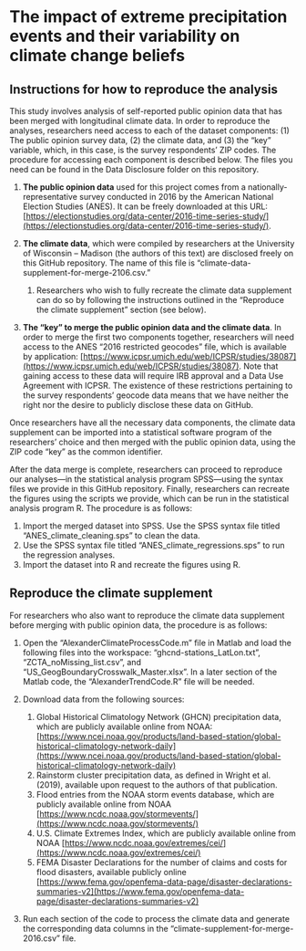 # The impact of extreme precipitation events and their variability on climate change beliefs

## Instructions for how to reproduce the analysis

This study involves analysis of self-reported public opinion data that has been merged with longitudinal climate data. In order to reproduce the analyses, researchers need access to each of the dataset components: (1) The public opinion survey data, (2) the climate data, and (3) the “key” variable, which, in this case, is the survey respondents’ ZIP codes. The procedure for accessing each component is described below. The files you need can be found in the Data Disclosure folder on this repository.

1. **The public opinion data** used for this project comes from a nationally-representative survey conducted in 2016 by the American National Election Studies (ANES). It can be freely downloaded at this URL: [https://electionstudies.org/data-center/2016-time-series-study/](https://electionstudies.org/data-center/2016-time-series-study/). 

2. **The climate data**, which were compiled by researchers at the University of Wisconsin – Madison (the authors of this text) are disclosed freely on this GitHub repository. The name of this file is “climate-data-supplement-for-merge-2106.csv.”
    1. Researchers who wish to fully recreate the climate data supplement can do so by following the instructions outlined in the “Reproduce the climate supplement” section (see below).

3. **The “key” to merge the public opinion data and the climate data**. In order to merge the first two components together, researchers will need access to the ANES “2016 restricted geocodes” file, which is available by application: [https://www.icpsr.umich.edu/web/ICPSR/studies/38087](https://www.icpsr.umich.edu/web/ICPSR/studies/38087). Note that gaining access to these data will require IRB approval and a Data Use Agreement with ICPSR. The existence of these restrictions pertaining to the survey respondents’ geocode data means that we have neither the right nor the desire to publicly disclose these data on GitHub.

Once researchers have all the necessary data components, the climate data supplement can be imported into a statistical software program of the researchers’ choice and then merged with the public opinion data, using the ZIP code “key” as the common identifier. 

After the data merge is complete, researchers can proceed to reproduce our analyses—in the statistical analysis program SPSS—using the syntax files we provide in this GitHub repository. Finally, researchers can recreate the figures using the scripts we provide, which can be run in the statistical analysis program R. The procedure is as follows:

1. Import the merged dataset into SPSS. Use the SPSS syntax file titled “ANES_climate_cleaning.sps” to clean the data. 
2. Use the SPSS syntax file titled “ANES_climate_regressions.sps” to run the regression analyses.
3. Import the dataset into R and recreate the figures using R.


## Reproduce the climate supplement

For researchers who also want to reproduce the climate data supplement before merging with public opinion data, the procedure is as follows:

1. Open the “AlexanderClimateProcessCode.m” file in Matlab and load the following files into the workspace: “ghcnd-stations_LatLon.txt”, “ZCTA_noMissing_list.csv”, and “US_GeogBoundaryCrosswalk_Master.xlsx”. In a later section of the Matlab code, the “AlexanderTrendCode.R” file will be needed.

2. Download data from the following sources:

    1. Global Historical Climatology Network (GHCN) precipitation data, which are publicly available online from NOAA: [https://www.ncei.noaa.gov/products/land-based-station/global-historical-climatology-network-daily](https://www.ncei.noaa.gov/products/land-based-station/global-historical-climatology-network-daily)
    2. Rainstorm cluster precipitation data, as defined in Wright et al. (2019), available upon request to the authors of that publication.
    3. Flood entries from the NOAA storm events database, which are publicly available online from NOAA [https://www.ncdc.noaa.gov/stormevents/](https://www.ncdc.noaa.gov/stormevents/)
    4. U.S. Climate Extremes Index, which are publicly available online from NOAA [https://www.ncdc.noaa.gov/extremes/cei/](https://www.ncdc.noaa.gov/extremes/cei/) 
    5. FEMA Disaster Declarations for the number of claims and costs for flood disasters, available publicly online [https://www.fema.gov/openfema-data-page/disaster-declarations-summaries-v2](https://www.fema.gov/openfema-data-page/disaster-declarations-summaries-v2) 

3. Run each section of the code to process the climate data and generate the corresponding data columns in the “climate-supplement-for-merge-2016.csv” file.
